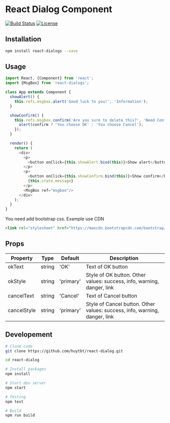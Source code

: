 # React Dialog Component

[![Build Status](https://travis-ci.org/huytbt/react-dialog.svg?branch=master)](https://travis-ci.org/huytbt/react-dialog)
[![License](https://img.shields.io/github/license/huytbt/react-dialog.svg)](https://github.com/huytbt/react-dialog/master/LICENSE)

## Installation

```bash
npm install react-dialogs --save
```

## Usage

```js
import React, {Component} from 'react';
import {MsgBox} from 'react-dialogs';

class App extends Component {
  showAlert() {
    this.refs.msgbox.alert('Good luck to you!', 'Information');
  }

  showConfirm() {
    this.refs.msgbox.confirm('Are you sure to delete this?', 'Need Confirm', (confirm) => {
      alert(confirm ? 'You choose OK' : 'You choose Cancel');
    });
  }

  render() {
    return (
      <div>
        <p>
          <button onClick={this.showAlert.bind(this)}>Show alert</button>
        </p>
        <p>
          <button onClick={this.showConfirm.bind(this)}>Show confirm</button>
          {this.state.message}
        </p>
        <MsgBox ref="msgbox"/>
      </div>
    );
  }
}
```

You need add bootstrap css. Example use CDN

```html
<link rel="stylesheet" href="https://maxcdn.bootstrapcdn.com/bootstrap/latest/css/bootstrap.min.css">
```

## Props

Property|Type|Default|Description
---|---|---|---
okText|string|'OK'|Text of OK button
okStyle|string|'primary'|Style of OK button. Other values: success, info, warning, danger, link
cancelText|string|'Cancel'|Text of Cancel button
cancelStyle|string|'primary'|Style of Cancel button. Other values: success, info, warning, danger, link

## Developement

```bash
# Clone code
git clone https://github.com/huytbt/react-dialog.git

cd react-dialog

# Install packages
npm install

# Start dev server
npm start

# Testing
npm test

# Build
npm run build
```
